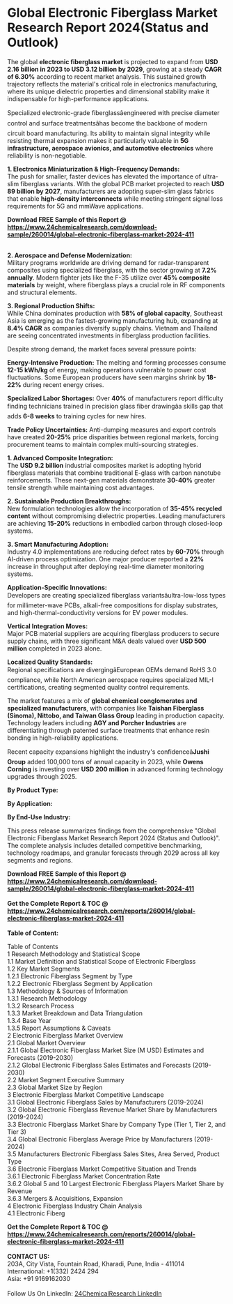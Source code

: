 <h1>Global Electronic Fiberglass Market Research Report 2024(Status and Outlook)</h1><p>The global <strong>electronic fiberglass market</strong> is projected to expand from <strong>USD 2.16 billion in 2023 to USD 3.12 billion by 2029</strong>, growing at a steady <strong>CAGR of 6.30%</strong> according to recent market analysis. This sustained growth trajectory reflects the material's critical role in electronics manufacturing, where its unique dielectric properties and dimensional stability make it indispensable for high-performance applications.</p><p>Specialized electronic-grade fiberglassâengineered with precise diameter control and surface treatmentsâhas become the backbone of modern circuit board manufacturing. Its ability to maintain signal integrity while resisting thermal expansion makes it particularly valuable in <strong>5G infrastructure, aerospace avionics, and automotive electronics</strong> where reliability is non-negotiable.</p><p><strong>1. Electronics Miniaturization &amp; High-Frequency Demands:</strong><br>
The push for smaller, faster devices has elevated the importance of ultra-slim fiberglass variants. With the global PCB market projected to reach <strong>USD 89 billion by 2027</strong>, manufacturers are adopting super-slim glass fabrics that enable <strong>high-density interconnects</strong> while meeting stringent signal loss requirements for 5G and mmWave applications.</p><div><b>Download FREE Sample of this Report @ 
            <a href="https://www.24chemicalresearch.com/download-sample/260014/global-electronic-fiberglass-market-2024-411">
            https://www.24chemicalresearch.com/download-sample/260014/global-electronic-fiberglass-market-2024-411</a></b></div><br><p><strong>2. Aerospace and Defense Modernization:</strong><br>
Military programs worldwide are driving demand for radar-transparent composites using specialized fiberglass, with the sector growing at <strong>7.2% annually</strong>. Modern fighter jets like the F-35 utilize over <strong>45% composite materials</strong> by weight, where fiberglass plays a crucial role in RF components and structural elements.</p><p><strong>3. Regional Production Shifts:</strong><br>
While China dominates production with <strong>58% of global capacity</strong>, Southeast Asia is emerging as the fastest-growing manufacturing hub, expanding at <strong>8.4% CAGR</strong> as companies diversify supply chains. Vietnam and Thailand are seeing concentrated investments in fiberglass production facilities.</p><p>Despite strong demand, the market faces several pressure points:</p><p><strong>Energy-Intensive Production:</strong> The melting and forming processes consume <strong>12-15 kWh/kg</strong> of energy, making operations vulnerable to power cost fluctuations. Some European producers have seen margins shrink by <strong>18-22%</strong> during recent energy crises.</p><p><strong>Specialized Labor Shortages:</strong> Over <strong>40%</strong> of manufacturers report difficulty finding technicians trained in precision glass fiber drawingâa skills gap that adds <strong>6-8 weeks</strong> to training cycles for new hires.</p><p><strong>Trade Policy Uncertainties:</strong> Anti-dumping measures and export controls have created <strong>20-25%</strong> price disparities between regional markets, forcing procurement teams to maintain complex multi-sourcing strategies.</p><p><strong>1. Advanced Composite Integration:</strong><br>
The <strong>USD 9.2 billion</strong> industrial composites market is adopting hybrid fiberglass materials that combine traditional E-glass with carbon nanotube reinforcements. These next-gen materials demonstrate <strong>30-40%</strong> greater tensile strength while maintaining cost advantages.</p><p><strong>2. Sustainable Production Breakthroughs:</strong><br>
New formulation technologies allow the incorporation of <strong>35-45% recycled content</strong> without compromising dielectric properties. Leading manufacturers are achieving <strong>15-20%</strong> reductions in embodied carbon through closed-loop systems.</p><p><strong>3. Smart Manufacturing Adoption:</strong><br>
Industry 4.0 implementations are reducing defect rates by <strong>60-70%</strong> through AI-driven process optimization. One major producer reported a <strong>22%</strong> increase in throughput after deploying real-time diameter monitoring systems.</p><p><strong>Application-Specific Innovations:</strong><br>
	Developers are creating specialized fiberglass variantsâultra-low-loss types for millimeter-wave PCBs, alkali-free compositions for display substrates, and high-thermal-conductivity versions for EV power modules.</p><p><strong>Vertical Integration Moves:</strong><br>
	Major PCB material suppliers are acquiring fiberglass producers to secure supply chains, with three significant M&amp;A deals valued over <strong>USD 500 million</strong> completed in 2023 alone.</p><p><strong>Localized Quality Standards:</strong><br>
	Regional specifications are divergingâEuropean OEMs demand RoHS 3.0 compliance, while North American aerospace requires specialized MIL-I certifications, creating segmented quality control requirements.</p><p>The market features a mix of <strong>global chemical conglomerates and specialized manufacturers</strong>, with companies like <strong>Taishan Fiberglass (Sinoma), Nittobo, and Taiwan Glass Group</strong> leading in production capacity. Technology leaders including <strong>AGY and Porcher Industries</strong> are differentiating through patented surface treatments that enhance resin bonding in high-reliability applications.</p><p>Recent capacity expansions highlight the industry's confidenceâ<strong>Jushi Group</strong> added 100,000 tons of annual capacity in 2023, while <strong>Owens Corning</strong> is investing over <strong>USD 200 million</strong> in advanced forming technology upgrades through 2025.</p><p><strong>By Product Type:</strong></p><p><strong>By Application:</strong></p><p><strong>By End-Use Industry:</strong></p><p>This press release summarizes findings from the comprehensive "Global Electronic Fiberglass Market Research Report 2024 (Status and Outlook)". The complete analysis includes detailed competitive benchmarking, technology roadmaps, and granular forecasts through 2029 across all key segments and regions.</p><div><b>Download FREE Sample of this Report @ 
            <a href="https://www.24chemicalresearch.com/download-sample/260014/global-electronic-fiberglass-market-2024-411">
            https://www.24chemicalresearch.com/download-sample/260014/global-electronic-fiberglass-market-2024-411</a></b></div><br><div><b>Get the Complete Report & TOC @ 
            <a href="https://www.24chemicalresearch.com/reports/260014/global-electronic-fiberglass-market-2024-411">
            https://www.24chemicalresearch.com/reports/260014/global-electronic-fiberglass-market-2024-411</a></b></div><br>
            <b>Table of Content:</b><p>Table of Contents<br />
1 Research Methodology and Statistical Scope<br />
1.1 Market Definition and Statistical Scope of Electronic Fiberglass<br />
1.2 Key Market Segments<br />
1.2.1 Electronic Fiberglass Segment by Type<br />
1.2.2 Electronic Fiberglass Segment by Application<br />
1.3 Methodology & Sources of Information<br />
1.3.1 Research Methodology<br />
1.3.2 Research Process<br />
1.3.3 Market Breakdown and Data Triangulation<br />
1.3.4 Base Year<br />
1.3.5 Report Assumptions & Caveats<br />
2 Electronic Fiberglass Market Overview<br />
2.1 Global Market Overview<br />
2.1.1 Global Electronic Fiberglass Market Size (M USD) Estimates and Forecasts (2019-2030)<br />
2.1.2 Global Electronic Fiberglass Sales Estimates and Forecasts (2019-2030)<br />
2.2 Market Segment Executive Summary<br />
2.3 Global Market Size by Region<br />
3 Electronic Fiberglass Market Competitive Landscape<br />
3.1 Global Electronic Fiberglass Sales by Manufacturers (2019-2024)<br />
3.2 Global Electronic Fiberglass Revenue Market Share by Manufacturers (2019-2024)<br />
3.3 Electronic Fiberglass Market Share by Company Type (Tier 1, Tier 2, and Tier 3)<br />
3.4 Global Electronic Fiberglass Average Price by Manufacturers (2019-2024)<br />
3.5 Manufacturers Electronic Fiberglass Sales Sites, Area Served, Product Type<br />
3.6 Electronic Fiberglass Market Competitive Situation and Trends<br />
3.6.1 Electronic Fiberglass Market Concentration Rate<br />
3.6.2 Global 5 and 10 Largest Electronic Fiberglass Players Market Share by Revenue<br />
3.6.3 Mergers & Acquisitions, Expansion<br />
4 Electronic Fiberglass Industry Chain Analysis<br />
4.1 Electronic Fiberg</p><div><b>Get the Complete Report & TOC @ 
            <a href="https://www.24chemicalresearch.com/reports/260014/global-electronic-fiberglass-market-2024-411">
            https://www.24chemicalresearch.com/reports/260014/global-electronic-fiberglass-market-2024-411</a></b></div><br><b>CONTACT US:</b><br>
            203A, City Vista, Fountain Road, Kharadi, Pune, India - 411014<br>
            International: +1(332) 2424 294<br>
            Asia: +91 9169162030 <br><br>
            Follow Us On LinkedIn: <a href="https://www.linkedin.com/company/24chemicalresearch/">24ChemicalResearch LinkedIn</a>